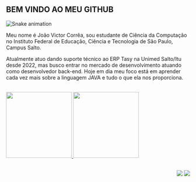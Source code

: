 ## BEM VINDO AO MEU GITHUB

![Snake animation](https://github.com/JoaoVictorCorrea/JoaoVictorCorrea/blob/output/github-contribution-grid-snake.svg)

<p>Meu nome é João Victor Corrêa, sou estudante de Ciência da Computação no Instituto Federal de Educação, Ciência e Tecnologia de São Paulo, Campus Salto.

Atualmente atuo dando suporte técnico ao ERP Tasy na Unimed Salto/Itu desde 2022, mas busco entrar no mercado de desenvolvimento atuando como desenvolvedor back-end. Hoje em dia meu foco está em aprender cada vez mais sobre a linguagem JAVA e tudo o que ela nos proporciona.</p>

</br>

<div>
<a href="https://github.com/JoaoVictorCorrea">
<img height="180em" src="https://github-readme-stats.vercel.app/api/top-langs/?username=JoaoVictorCorrea&layout=compact&langs_count=7&theme=dracula"/>
<img height="180em" src="https://github-readme-stats.vercel.app/api?username=JoaoVictorCorrea&show_icons=true&theme=dracula&include_all_commits=true&count_private=true"/>
</div>
   
</br>
   
<div>
<p align="right">
  <a href="https://instagram.com/joaoo_correa25" target="_blank"><img src="https://img.shields.io/badge/-Instagram-%23E4405F?style=for-the-badge&logo=instagram&logoColor=white" target="_blank"></a>
  <a href="https://www.linkedin.com/in/jo%C3%A3ovictorcorr%C3%AAa/" target="_blank"><img src="https://img.shields.io/badge/-LinkedIn-%230077B5?style=for-the-badge&logo=linkedin&logoColor=white" target="_blank"></a> 
</p>
</div>
